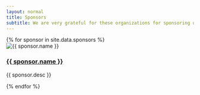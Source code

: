 ```yaml
---
layout: normal
title: Sponsors
subtitle: We are very grateful for these organizations for sponsoring us!
---
```

<div class="box-alt">
  <div class="row gtr-uniform">
    <section class="col-1"></section>
    {% for sponsor in site.data.sponsors %}
      <section class="col-3 col-5">
        <span class="image fit"><img src="{{ site.url }}{{ sponsor.img }}" alt="{{ sponsor.name }}" /></span>
        <h3><a href="{{ sponsor.link }}">{{ sponsor.name }}</a></h3>
        <p>{{ sponsor.desc }}</p>
      </section>
    {% endfor %}
  </div>
</div>
